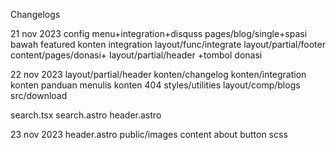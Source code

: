 Changelogs

21 nov 2023
config menu+integration+disquss
pages/blog/single+spasi bawah featured
konten integration
layout/func/integrate
layout/partial/footer
content/pages/donasi+
layout/partial/header +tombol donasi

22 nov 2023
layout/partial/header
konten/changelog
konten/integration
konten panduan menulis
konten 404
styles/utilities
layout/comp/blogs
src/download

search.tsx
search.astro
header.astro

23 nov 2023
header.astro
public/images
content about
button scss
